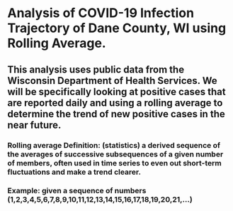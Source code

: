 ﻿ # Analysis of COVID-19 Infection Trajectory of Dane County, WI using Rolling Average.
  ## This analysis uses public data from the Wisconsin Department of Health Services. We will be specifically looking at positive cases that are reported daily and using a rolling average to determine the trend of new positive cases in the near future. 
  ### Rolling average Definition: (statistics) a derived sequence of the averages of successive subsequences of a given number of members, often used in time series to even out short-term fluctuations and make a trend clearer. 
  ### Example: given a sequence of numbers (1,2,3,4,5,6,7,8,9,10,11,12,13,14,15,16,17,18,19,20,21,...)
  
